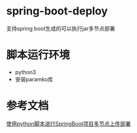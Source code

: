 # spring-boot-deploy
  支持spring boot生成的可以执行jar多节点部署
  
# 脚本运行环境
  - python3
  - 安装paramko库
  
# 参考文档
  [使用python脚本进行SpringBoot项目多节点上传部署](https://www.jianshu.com/p/74979fbdb103)
